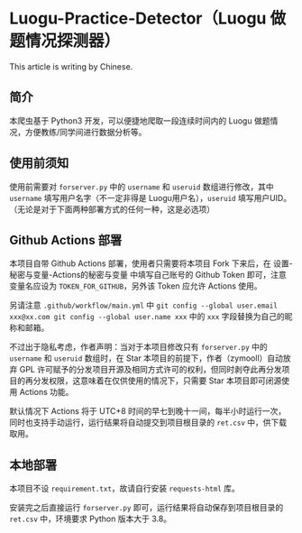 # Luogu-Practice-Detector（Luogu 做题情况探测器）

This article is writing by Chinese.

## 简介

本爬虫基于 Python3 开发，可以便捷地爬取一段连续时间内的 Luogu 做题情况，方便教练/同学间进行数据分析等。

## 使用前须知

使用前需要对 `forserver.py` 中的 `username` 和 `useruid` 数组进行修改，其中 `username` 填写用户名字（不一定非得是 Luogu用户名），`useruid` 填写用户UID。（无论是对于下面两种部署方式的任何一种，这是必选项）

## Github Actions 部署

本项目自带 Github Actions 部署，使用者只需要将本项目 Fork 下来后，在 设置-秘密与变量-Actions的秘密与变量 中填写自己账号的 Github Token 即可，注意变量名应设为 `TOKEN_FOR_GITHUB`，另外该 Token 应允许 Actions 使用。

另请注意 `.github/workflow/main.yml` 中 `git config --global user.email xxx@xx.com git config --global user.name xxx` 中的 `xxx` 字段替换为自己的昵称和邮箱。

不过出于隐私考虑，作者声明：当对于本项目修改只有 `forserver.py` 中的 `username` 和 `useruid` 数组时，在 Star 本项目的前提下，作者（zymooll）自动放弃 GPL 许可赋予的分发项目开源及相同方式许可的权利，但同时剥夺此再分发项目的再分发权限，这意味着在仅供使用的情况下，只需要 Star 本项目即可闭源使用 Actions 功能。

默认情况下 Actions 将于 UTC+8 时间的早七到晚十一间，每半小时运行一次，同时也支持手动运行，运行结果将自动提交到项目根目录的 `ret.csv` 中，供下载取用。

## 本地部署

本项目不设 `requirement.txt`，故请自行安装 `requests-html` 库。

安装完之后直接运行 `forserver.py` 即可，运行结果将自动保存到项目根目录的 `ret.csv` 中，环境要求 Python 版本大于 3.8。
